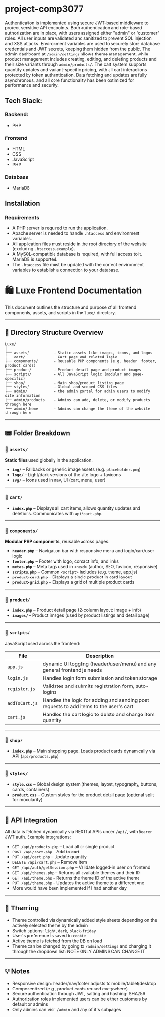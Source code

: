 # project-comp3077

Authentication is implemented using secure JWT-based middleware to protect sensitive API endpoints. Both authentication and role-based authorization are in place, with users assigned either "admin" or "customer" roles. All user inputs are validated and sanitized to prevent SQL injection and XSS attacks. Environment variables are used to securely store database credentials and JWT secrets, keeping them hidden from the public. The admin dashboard at `/admin/settings` allows theme management, while product management includes creating, editing, and deleting products and their size variants through `admin/products/`. The cart system supports quantity updates and variant-specific pricing, with all cart interactions protected by token authentication. Data fetching and updates are fully asynchronous, and all core functionality has been optimized for performance and security.



## Tech Stack:
### Backend:
- PHP
### Frontend
- HTML
- CSS
- JavaScript
- PHP
### Database
- MariaDB

## Installation
### Requirements

- A PHP server is required to run the application.
- Apache server is needed to handle `.htaccess` and environment variables.
- All application files must reside in the root directory of the website (excluding `.htaccess.example`).
- A MySQL-compatible database is required, with full access to it. MariaDB is supported.
- The `.htaccess` file must be updated with the correct environment variables to establish a connection to your database.


# 🛍️ Luxe Frontend Documentation

This document outlines the structure and purpose of all frontend components, assets, and scripts in the `luxe/` directory.

---

## 📁 Directory Structure Overview

```
Luxe/
│
├── assets/           → Static assets like images, icons, and logos
├── cart/             → Cart page and related logic
├── components/       → Reusable PHP components (e.g. header, footer, product cards)
├── product/          → Product detail page and product images
├── scripts/          → All JavaScript logic (modular and page-specific)
├── shop/             → Main shop/product listing page
├── styles/           → Global and scoped CSS files
├── admin/            → the admin portal for admin users to modify site information
├── admin/products    → Admins can add, delete, or modify products through here
└── admin/theme       → Admins can change the theme of the website through here
```

---

## 📟 Folder Breakdown

### 📁 `assets/`

**Static files** used globally in the application.

- **`img/`** – Fallbacks or generic image assets (e.g. `placeholder.png`)
- **`logo/`** – Light/dark versions of the site logo + favicons
- **`svg/`** – Icons used in nav, UI (cart, menu, user)

---

### 📁 `cart/`

- **`index.php`** – Displays all cart items, allows quantity updates and deletions. Communicates with `api/cart.php`.

---

### 📁 `components/`

**Modular PHP components**, reusable across pages.

- **`header.php`** – Navigation bar with responsive menu and login/cart/user logic
- **`footer.php`** – Footer with logo, contact info, and links
- **`metas.php`** – Meta tags used in `<head>` (author, SEO, favicon, responsive)
- **`scripts.php`** – Common `<script>` includes (e.g. theme, app.js)
- **`product-card.php`** – Displays a single product in card layout
- **`product-grid.php`** – Displays a grid of multiple product cards

---

### 📁 `product/`

- **`index.php`** – Product detail page (2-column layout: image + info)
- **`images/`** – Product images (used by product listings and detail page)

---

### 📁 `scripts/`

JavaScript used across the frontend:

| File              | Description |
|-------------------|-------------|
| `app.js`          | dynamic UI toggling (header/user/menu) and any general frontend js needs |
| `login.js`        | Handles login form submission and token storage |
| `register.js`     | Validates and submits registration form, auto-logins |
| `addToCart.js`    | Handles the logic for adding and sending post requests to add items to the user's cart | 
| `cart.js`         | Handles the cart logic to delete and change item quantity | 

---

### 📁 `shop/`

- **`index.php`** – Main shopping page. Loads product cards dynamically via API (`api/products.php`)

---

### 📁 `styles/`

- **`style.css`** – Global design system (themes, layout, typography, buttons, cards, containers)
- **`product.css`** – Custom styles for the product detail page (optional split for modularity)

---

## 🔁 API Integration

All data is fetched dynamically via RESTful APIs under `/api/`, with `Bearer` JWT auth. Example integrations:

- `GET /api/products.php` – Load all or single product
- `POST /api/cart.php` – Add to cart
- `PUT /api/cart.php` – Update quantity
- `DELETE /api/cart.php` – Remove item
- `GET /api/auth/getSession.php` – Validate logged-in user on frontend
- `GET /api/themes.php` – Returns all available themes and their ID
- `GET /api/theme.php` – Returns the theme ID of the active theme
- `PUT /api/theme.php` – Updates the active theme to a different one
- More would have been implemented if I had another day
---

## 🌙 Theming

- Theme controlled via dynamically added style sheets depending on the actively selected theme by the admin
- Switch options: `light`, `dark`, `black-friday`
- User's preference is saved in `cookie`
- Active theme is fetched from the DB on load 
- Theme can be changed by going to `/admin/settings` and changing it through the dropdown list: NOTE ONLY ADMINS CAN CHANGE IT

---

## 💡 Notes

- Responsive design: header/nav/footer adjusts to mobile/tablet/desktop
- Componentized (e.g., product cards reused everywhere)
- Secure authentication through JWT, salting and hashing: SHA256
- Authorization roles implemented users can be either customers by default or admins
- Only admins can visit `/admin` and any of it's subpages
